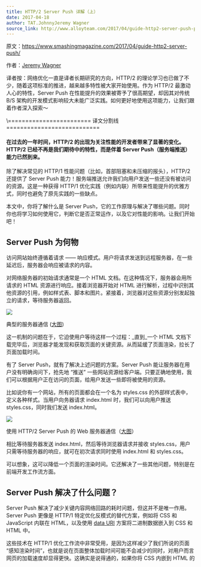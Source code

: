```yaml
---
title: HTTP/2 Server Push 详解（上）
date: 2017-04-18
author: TAT.JohnnyJeremy Wagner
source_link: http://www.alloyteam.com/2017/04/guide-http2-server-push-part1/
---
```


<!-- {% raw %} - for jekyll -->

原文：<https://www.smashingmagazine.com/2017/04/guide-http2-server-push/>

作者：[Jeremy Wagner](https://www.smashingmagazine.com/author/jeremywagner/ "Posts by Jeremy Wagner")

译者按：网络优化一直是译者长期研究的方向，HTTP/2 的理论学习也已做了不少，随着这项标准的推进，越来越多特性被大家开始使用。作为 HTTP/2 最激动人心的特性，Server Push 在性能提升的效果被寄予了很高期望，却因其对传统 B/S 架构的开发模式影响较大未能广泛实践。如何更好地使用这项能力，让我们跟着作者深入探索～

\\======================== 译文分割线 ===========================

#### 在过去的一年时间，HTTP/2 的出现为关注性能的开发者带来了显著的变化。HTTP/2 已经不再是我们期待中的特性，而是伴着 Server Push（服务端推送）能力已然到来。

除了解决常见的 HTTP/1 性能问题（比如，首部阻塞和未压缩的报头），HTTP/2 还提供了 Server Push 能力！服务端推送允许我们向用户发送一些还没有被访问的资源。这是一种获得 HTTP/1 优化实践（例如内联）所带来性能提升的优雅方式，同时也避免了原先实践的一些缺点。

本文中，你将了解什么是 Server Push，它的工作原理与解决了哪些问题。同时你也将学习如何使用它，判断它是否正常运作，以及它对性能的影响。让我们开始吧！

## Server Push 为何物

访问网站始终遵循着请求 —— 响应模式。用户将请求发送到远程服务器，在一些延迟后，服务器会响应被请求的内容。

对网络服务器的初始请求通常是一个 HTML 文档。在这种情况下，服务器会用所请求的 HTML 资源进行响应。接着浏览器开始对 HTML 进行解析，过程中识别其他资源的引用，例如样式表、脚本和图片。紧接着，浏览器对这些资源分别发起独立的请求，等待服务器返回。

![](http://www.alloyteam.com/wp-content/uploads/2017/04/normal-server-response.png)

典型的服务器通信 ([大图](http://provide.smashingmagazine.com/normal-server-response.svg))

这一机制的问题在于，它迫使用户等待这样一个过程：_直到_一个 HTML 文档下载完毕后，浏览器才能发现和获取页面的关键资源。从而延缓了页面渲染，拉长了页面加载时间。

有了 Server Push，就有了解决上述问题的方案。Server Push 能让服务器在用户没有明确询问下，抢先地 “推送” 一些网站资源给客户端。只要正确地使用，我们可以根据用户正在访问的页面，给用户发送一些即将被使用的资源。

比如说你有一个网站，所有的页面都会在一个名为 styles.css 的外部样式表中，定义各种样式。当用户向务器请求 index.html 时，我们可以向用户推送 styles.css，同时我们发送 index.html。

![](http://www.alloyteam.com/wp-content/uploads/2017/04/server-push-response.png)

使用 HTTP/2 Server Push 的 Web 服务器通信（[大图](http://provide.smashingmagazine.com/server-push-response.svg?_ga=1.90756190.591051418.1492446688)）

相比等待服务器发送 index.html，然后等待浏览器请求并接收 styles.css，用户只需等待服务器的响应，就可在初次请求同时使用 index.html 和 styles.css。

可以想象，这可以降低一个页面的渲染时间。它还解决了一些其他问题，特别是在前端开发工作流方面。

## Server Push 解决了什么问题？

Server Push 解决了减少关键内容网络回路的耗时问题，但这并不是唯一作用。Server Push 更像是 HTTP/1 特定优化反模式的替代方案，例如将 CSS 和 JavaScript 内联在 HTML，以及使用 [data URI](https://en.wikipedia.org/wiki/Data_URI_scheme) 方案将二进制数据嵌入到 CSS 和 HTML 中。

这些技术在 HTTP/1 优化工作流中非常受用，是因为这样减少了我们所说的页面 “感知渲染时间”，也就是说在页面整体加载时间可能不会减少的同时，对用户而言网页的加载速度却显得更快。这确实是说得通的，如果你将 CSS 内嵌到 HTML 的<style> 标签中，浏览器就可以无需等待外部资源的获取，而立即应用 HTML 中的样式。这种概念同样适用于内联脚本，以及使用 data URL 方式内联二进制数据。

![](http://www.alloyteam.com/wp-content/uploads/2017/04/inlined-content-unopt.png)

内联内容的服务器通信（[大图](http://provide.smashingmagazine.com/inlined-content-unopt.svg?_ga=1.44440544.591051418.1492446688)）

看起来是个不错的方案，对吧？在 HTTP/1 的时代确实如此，因为也没有别的选择。这么做实际上也留下了恶果，即内联的内容不能有效地被缓存。当样式、脚本资源以外链及模块形式引用，会更高效地进行缓存。当用户访问后续页面需要这些资源时，可以直接从缓存中获取，从而省去了额外的资源请求。

![](http://www.alloyteam.com/wp-content/uploads/2017/04/caching-unopt.png)

优化缓存行为（[大图](http://provide.smashingmagazine.com/caching-unopt.svg?_ga=1.115932098.591051418.1492446688)）

而当我们对内容进行内联时，它们是没有独立的缓存上下文的，而存在于所内联文档的上下文中。举个在 HTML 中内联 CSS 的例子，如果 HTML 的缓存策略，是每次访问都向服务器拉取最新的内容，那么内联的 CSS _总是_无法缓存其内容。即使把 HTML 进行缓存，但在后续访问的页面内，内联相同的 CSS 内容也是需要重复下载的。这还是比较宽松的缓存策略，实际情况中 HTML 仅有较短的缓存周期。内联是我们在 HTTP/1 优化方案中所做的权衡，它确实在用户第一次访问时非常有效，而往往第一印象是非常重要的。

这就是 Server Push 能解决的问题。当推送资源时，我们能获得与内联相同的性能提升，同时保持资源的外链形式，从而有独立的缓存策略。这里有个需要注意的问题，我们稍后再深入探讨。

我已经谈了很多_为什么_你该考虑使用 Server Push 的原因，也澄明了它能为用户和开发者所解决的问题。接下来让我告诉你_如何_去使用它。

## 如何使用 Server Push

使用 Server Push，_通常_会以下面的方式使用 Link 这个 HTTP 首部。

```css
Link: </css/styles.css>; rel=preload; as=style
```

注意我说的是通常，上面看到的实际是[预加载资源示意](https://w3c.github.io/preload)（resource hint）的实践。这是个区别于 Server Push 的独立优化方案，但大多数（并非全部）HTTP/2 的实现都将 preload 放进来 Link 首部。如果服务器或客户端选择不接受推送的资源，客户端仍可以根据指示提早获取资源。

首部中 as=style 部分是必选的，它能告知浏览器推送资源的类型。在这个例子中，我们使用 style 来指明推送的资源是一个样式表，你还可以设置[其他的内容类型](https://w3c.github.io/preload/#link-element-interface-extensions)。值得注意的是如果省略了 as 的值，会导致浏览器对推送资源下载_两次_，所以千万别忘了它。

现在知道推送资源的方法了，但具体要怎样设置 Link 首部呢？我们有两种方式：

-   Web 服务器配置（例如，Apache httpd.conf 或.htaccess）；
-   后端语言功能（例如 PHP 的 header 方法）。

### 使用服务器配置设置 Link 首部

下面是一个 Apache 配置（通过 httpd.conf 或.htaccess）的例子，作用是在请求 HTML 时推送样式资源。

    <FilesMatch "\.html$">
        Header set Link "</css/styles.css>; rel=preload; as=style"
    <FilesMatch>

这里我们使用了 FilesMatch 指令来匹配后缀为 “.html” 的文件请求。当一个请求匹配这个条件时，我们就往响应头里加入 Link 首部，并告知服务器推送位置在 /css/styles.css 的资源。

_边注_：Apache 的 HTTP/2 模块也可以使用 H2PushResource 指令启用资源推送。该指令的文档指出，这种方法能够早于 Link 首部方法启用推送。根据 Apache 安装时的不同设置，你也可能无法使用此功能。本文后面会给出 Link 首部方法的性能测试结果。

截至目前，Nginx 并不支持 HTTP/2 Server Push，目前的 changelog 中没有任何支持情况的记录。而随着 Nginx HTTP/2 实现的逐渐成熟，这种情况可能会发生变化。

### 使用后端代码设置 Link 首部

另一个设置 Link 首部的方法是使用服务器端语言。这在你无法修改或覆盖服务器配置时十分有效。下面是 PHP header 方法设置 Link 首部的例子：

```css
header("Link: </css/styles.css>; rel=preload; as=style");
```

如果你的应用程序部署在一个共享的托管环境中，并且修改服务器的配置不太现实，那么这个方法可能是最适合你的。你可以使用任何服务端语言设置这个首部。在真实使用前记得确保测试无误，以避免潜在的运行时错误。

### 多资源推送

目前看到的都是演示推送一个资源的例子，如果想一次推送更多资源呢？这么做也是很有道理的，对吧？毕竟页面不止是样式表组成的。下面来看推送多资源的例子：

```css
Link: </css/styles.css>; rel=preload; as=style, </js/scripts.js>; rel=preload; as=script, </img/logo.png>; rel=preload; as=image
```

当你想推送多个资源，只要用逗号把每个指令隔开就行了。因为资源示意是通过 Link 首部加入的，这种语法让我们可以把不同资源的推送指令合在一起。这还有个包括 preconnect 的混合推送指令示例：

```css
Link: </css/styles.css>; rel=preload; as=style, <https://fonts.gstatic.com>; rel=preconnect
```

多个 Link 首部也是同样合法的。下面是 Apache 给 HTML 配置多个 Link 首部的例子：

    <FilesMatch "\.html$">
        Header add Link "</css/styles.css>; rel=preload; as=style"
        Header add Link "</js/scripts.js>; rel=preload; as=script"
    <FilesMatch>

这种语法相比一长串逗号分隔的字符串更为方便，且达到的作用是相同的。唯一的缺点就是没那么紧凑，而且会多一点字节量的网络传输，但提供的便利是值得的。

现在知道了如何推送资源，在本文下半部分，我们继续看推送是否生效，且表现性能如何。

<!-- {% endraw %} - for jekyll -->